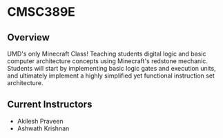 # CMSC389E

## Overview

UMD's only Minecraft Class! Teaching students digital logic and basic computer architecture concepts using Minecraft's redstone mechanic. Students will start by implementing basic logic gates and execution units, and ultimately implement a highly simplified yet functional instruction set architecture.

## Current Instructors
* Akilesh Praveen
* Ashwath Krishnan